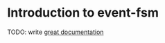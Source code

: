 # Introduction to event-fsm

TODO: write [great documentation](http://jacobian.org/writing/what-to-write/)
